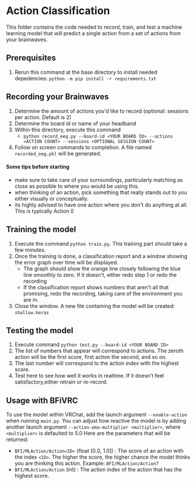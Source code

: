 # Action Classification
This folder contains the code needed to record, train, and test a machine learning model that will predict a single action from a set of actions from your brainwaves.

## Prerequisites
1. Rerun this command at the base directory to install needed depedencies: `python -m pip install -r requirements.txt`

## Recording your Brainwaves
1. Determine the amount of actions you'd like to record (optional: sessions per action. Default is 2)
2. Determine the board id or name of your headband
3. Within this directory, execute this command 
   - `python record_eeg.py --board-id <YOUR BOARD ID> --actions <ACTION COUNT> --sessions <OPTIONAL SESSION COUNT>`
4. Follow on screen commands to completion. A file named `recorded_eeg.pkl` will be generated.

#### Some tips before starting
 - make sure to take care of your surroundings, particularly matching as close as possible to where you would be using this.
 - when thinking of an action, pick something that really stands out to you either visually or conceptually.
 - its highly advised to have one action where you don't do anything at all. This is typically Action 0

## Training the model
1. Execute the command `python train.py`. This training part should take a few minutes.
2. Once the training is done, a classification report and a window showing the error graph over time will be displayed.
   - The graph should show the orange line closely following the blue line smoothly to zero. If it doesn't, either redo step 1 or redo the recording
   - If the classification report shows numbers that aren't all that promising, redo the recording, taking care of the environment you are in.
3. Close the window. A new file containing the model will be created: `shallow.keras`

## Testing the model
1. Execute command `python test.py --board-id <YOUR BOARD ID>`
2. The list of numbers that appear will correspond to actions. The zeroth action will be the first score, first action the second, and so on.
3. The last number will correspond to the action index with the highest score.
4. Test here to see how well it works in realtime. If it doesn't feel satisfactory,either retrain or re-record.

## Usage with BFiVRC
To use the model within VRChat, add the launch argument `--enable-action` when running `main.py`. You can adjust how reactive the model is by adding another launch argument `--action-ema-multiplier <multiplier>`, where `<multiplier>` is defaulted to 5.0
Here are the parameters that will be returned:
- `BFI/MLAction/Action<ID>` (float [0.0, 1.0]) : The score of an action with the index `<ID>`. The higher the score, the higher chance the model thinks you are thinking this action. Example: `BFI/MLAction/Action7`
- `BFI/MLAction/Action` (int) : The action index of the action that has the highest score.
